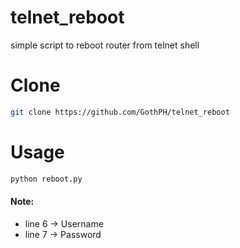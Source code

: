 # telnet_reboot
simple script to reboot router from telnet shell

# Clone
```bash
git clone https://github.com/GothPH/telnet_reboot
```

# Usage
```bash
python reboot.py
```

#### Note:                
+ line 6 -> Username
+ line 7 -> Password
